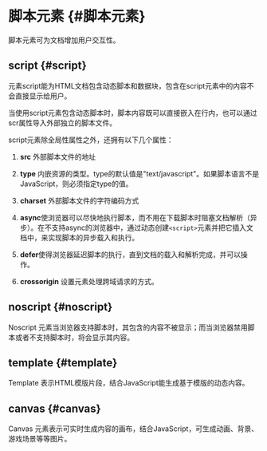 # 脚本元素 {#脚本元素}

脚本元素可为文档增加用户交互性。

## script {#script}

元素script能为HTML文档包含动态脚本和数据块，包含在script元素中的内容不会直接显示给用户。

当使用script元素包含动态脚本时，脚本内容既可以直接嵌入在行内，也可以通过scr属性导入外部独立的脚本文件。

script元素除全局性属性之外，还拥有以下几个属性：

1. **src**
   外部脚本文件的地址
2. **type**
   内嵌资源的类型。type的默认值是"text/javascript"。如果脚本语言不是JavaScript，则必须指定type的值。
3. **charset**
   外部脚本文件的字符编码方式
4. **async**使浏览器可以尽快地执行脚本，而不用在下载脚本时阻塞文档解析（异步）。在不支持async的浏览器中，通过动态创建`<script>`元素并把它插入文档中，来实现脚本的异步载入和执行。

5. **defer**使得浏览器延迟脚本的执行，直到文档的载入和解析完成，并可以操作。

6. **crossorigin**
   设置元素处理跨域请求的方式。

## noscript {#noscript}

Noscript 元素当浏览器支持脚本时，其包含的内容不被显示；而当浏览器禁用脚本或者不支持脚本时，将会显示其内容。

## template {#template}

Template 表示HTML模版片段，结合JavaScript能生成基于模版的动态内容。

## canvas {#canvas}

Canvas 元素表示可实时生成内容的画布，结合JavaScript，可生成动画、背景、游戏场景等等图片。

